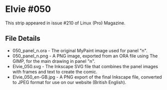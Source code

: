 Elvie #050
==========
This strip appeared in issue #210 of Linux (Pro) Magazine.


File Details
------------
* 050_panel_n.ora     - The original MyPaint image used for panel "n".
* 050_panel_n.png     - A PNG image, exported from an ORA file using The GIMP, for the main drawing in panel "n".
* Elvie_050.svg       - The Inkscape SVG file that combines the panel images with frames and text to create the comic.
* Elvie_050_en-GB.jpg - A PNG export of the final Inkscape file, converted to JPEG format for use on our website (British English).

